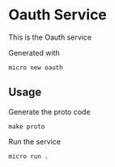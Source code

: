# Oauth Service

This is the Oauth service

Generated with

```
micro new oauth
```

## Usage

Generate the proto code

```
make proto
```

Run the service

```
micro run .
```